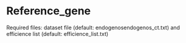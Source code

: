 # Reference_gene
Required files: dataset file (default: endogenosendogenos_ct.txt) and efficience list (default: efficience_list.txt)


